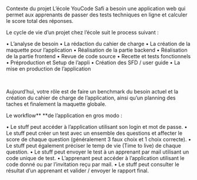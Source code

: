 Contexte du projet
L’école YouCode Safi a besoin une application web qui permet aux apprenants de passer des tests techniques en ligne et calculer le score total des réponses.

Le cycle de vie d’un projet chez l’école suit le process suivant :

•	L’analyse de besoin
•	La rédaction du cahier de charge
•	La création de la maquette pour l’application
•	Réalisation de la partie backend
•	Réalisation de la partie frontend
•	Revue de code source
•	Recette et tests fonctionnels
•	Préproduction et Setup de l’appli
•	Création des SFD / user guide
•	La mise en production de l’application

​

Aujourd’hui, votre rôle est de faire un benchmark du besoin actuel et la création du cahier de charge de l’application, ainsi qu’un planning des taches et finalement la maquette globale.

Le workflow** **de l’application en gros modo :

•	Le stuff peut accéder à l’application utilisant son login et mot de passe.
•	Le stuff peut créer un test avec un ensemble des questions et affecter le score de chaque question (généralement 3 faux choix et 1 choix correcte).
•	Le stuff peut également préciser le temp de vie (Time to live) de chaque question.
•	Le stuff peut envoyer le test à un apprenant par mail utilisant un code unique de test.
•	L’apprenant peut accéder à l’application utilisant le code donné ou par l’invitation reçu par mail.
•	Le stuff peut consulter le résultat d’un apprenant et valider / envoyer le rapport final.
